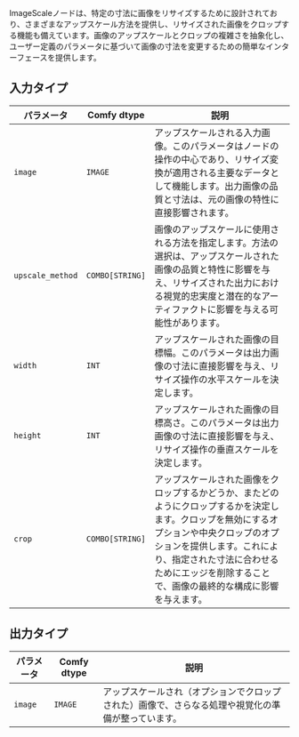 ImageScaleノードは、特定の寸法に画像をリサイズするために設計されており、さまざまなアップスケール方法を提供し、リサイズされた画像をクロップする機能も備えています。画像のアップスケールとクロップの複雑さを抽象化し、ユーザー定義のパラメータに基づいて画像の寸法を変更するための簡単なインターフェースを提供します。

## 入力タイプ
| パラメータ       | Comfy dtype | 説明                                                                           |
|-----------------|-------------|---------------------------------------------------------------------------------------|
| `image`         | `IMAGE`     | アップスケールされる入力画像。このパラメータはノードの操作の中心であり、リサイズ変換が適用される主要なデータとして機能します。出力画像の品質と寸法は、元の画像の特性に直接影響されます。 |
| `upscale_method`| `COMBO[STRING]` | 画像のアップスケールに使用される方法を指定します。方法の選択は、アップスケールされた画像の品質と特性に影響を与え、リサイズされた出力における視覚的忠実度と潜在的なアーティファクトに影響を与える可能性があります。 |
| `width`         | `INT`       | アップスケールされた画像の目標幅。このパラメータは出力画像の寸法に直接影響を与え、リサイズ操作の水平スケールを決定します。 |
| `height`        | `INT`       | アップスケールされた画像の目標高さ。このパラメータは出力画像の寸法に直接影響を与え、リサイズ操作の垂直スケールを決定します。 |
| `crop`          | `COMBO[STRING]` | アップスケールされた画像をクロップするかどうか、またどのようにクロップするかを決定します。クロップを無効にするオプションや中央クロップのオプションを提供します。これにより、指定された寸法に合わせるためにエッジを削除することで、画像の最終的な構成に影響を与えます。 |

## 出力タイプ
| パラメータ | Comfy dtype | 説明 |
|-----------|-------------|-------------|
| `image`   | `IMAGE`     | アップスケールされ（オプションでクロップされた）画像で、さらなる処理や視覚化の準備が整っています。 |